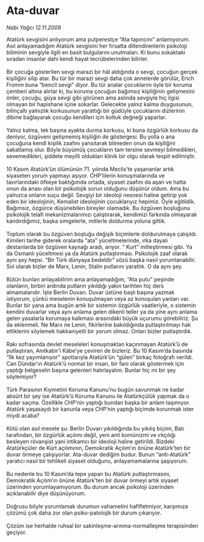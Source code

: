 # Ata-duvar

*Nabi Yağcı 12.11.2009*

<div class="taraf_structure_2col_1zq">
<div class="margen_n">



 <p>Atatürk sevgisini anlıyorum ama putperestçe “Ata tapıncını” anlamıyorum. Asıl anlayamadığım Atatürk sevgisini her fırsatta dillendirenlerin psikoloji biliminin sevgiyle ilgili en basit bulgularını unutmaları. Ki bunu sokaktaki sıradan insanlar dahi kendi hayat tecrübelerinden bilirler. <br/><br/>Bir çocuğa gösterilen sevgi marazi bir hâl aldığında o sevgi, çocuğun gerçek kişiliğini silip atar. Bu tür bir marazi sevgi daha çok annelerde görülür, Erich Fromm buna “bencil sevgi” diyor. Bu tür analar çocuklarını öyle bir koruma çemberi altına alırlar ki, bu koruma çocuğun bağımsız kişiliğinin gelişmesini önler, çocuğu, güya sevgi gibi görünen ama aslında sevgiyle hiç ilgisi olmayan bir hapishane içine sokarlar. Gelecekte yalnız kalma duygusunun, bilinçaltı yalnızlık korkusunun yarattığı bir güdüyle çocuklarını dizlerinin dibine bağlayarak çocuğu kendileri için koltuk değneği yaparlar. <br/><br/>Yalnız kalma, tek başına ayakta durma korkusu, ki buna özgürlük korkusu da deniyor, özgüveni gelişmemiş kişiliğin de göstergesi. Bu yolla o ana çocuğuna kendi kişilik zaafını yansıtarak bilmeden onun da kişiliğini sakatlamış olur. Böyle büyümüş çocukların tam tersine sevmeyi bilmedikleri, sevemedikleri, şiddete meyilli oldukları klinik bir olgu olarak tespit edilmiştir. <br/><br/>10 Kasım Atatürk’ün ölümünün 71. yılında Meclis’te yaşananlar artık siyaseten yorum yapmayı aşıyor. CHP’lilerin konuşmalarında ve tavırlarındaki öfkeye baktığımda ortada, siyaset zaafını da aşan ve hatta onun da anası olan bir psikolojik sorun olduğunu düşünür oldum. Ama bu yalnızca onların suçu değil. Sevgiyi bir ideoloji nesnesi haline getirip yok eden bir ideolojinin, Kemalist ideolojinin çocuklarıyız hepimiz. Öyle eğitildik. Bağımsız, özgürce düşünebilen bireyler olamadık. Bu özgüven boşluğunu psikolojik telafi mekanizmalarımızı çalıştırarak, kendimizi farkında olmayarak kandırdığımız, başka simgelerle, mitlerle doldurma yoluna gittik. <br/><br/>Toplum olarak bu özgüven boşluğu değişik biçimlerle doldurulmaya çalışıldı. Kimileri tarihe giderek oralarda “ata” yüceltmelerinde, ırka dayalı destanlarda bir özgüven kaynağı aradı, arıyor. “ Kurt” mitleştirmesi gibi. Ya da Osmanlı yüceltmesi ya da Atatürk putlaştırması. Psikolojik zaaf olarak aynı şey hepsi. “Bir Türk dünyaya bedeldir” sözü başka nasıl yorumlanabilir. Sol olarak bizler de Marx, Lenin, Stalin putlarını yarattık. O da aynı şey. <br/><br/>Bütün bunları anlayabilirim ama anlayamadığım, “Ata putu” peşinde olanların, birbiri ardında putların yıkıldığı yakın tarihten hiç ders almamalarıdır. İşte Berlin Duvarı. Duvar üstüne başlı başına yazmak istiyorum, çünkü meselenin konuşulmayan veya az konuşulan yanları var. Bunlar bir yana ama bugün artık bir sistemin özgürlük vaatleriyle, o sistemin kendini duvarlar veya aynı anlama gelen dikenli teller ya da yine aynı anlama gelen yasalarla korumaya kalkması arasındaki büyük uçurumu görebiliriz. Şu da eklenmeli. Ne Marx ne Lenin, fikirlerine bakıldığında putlaştırılmayı hak ettiklerini söylemek hakkaniyetli bir yorum olmaz. Onları bizler putlaştırdık. <br/><br/>Rakı sofrasında devlet meseleleri konuşmaktan kaçınmayan Atatürk’ü de putlaştıran, Anıtkabir’i Kâbe’ye çeviren de bizleriz. Bu 10 Kasım’da basında “İlk kez yayımlanıyor” spotlarıyla Atatürk’ün “gülen” birkaç fotoğrafı verildi. Can Dündar’ın Atatürk’ü normal bir insan, bir fani olarak göstermek için yaptığı belgeselin başına gelenleri hatırlayalım. Bunlar hiç mi bir şey söylemiyor? <br/><br/>Türk Parasının Kıymetini Koruma Kanunu’nu bugün savunmak ne kadar absürt bir şey ise Atatürk’ü Koruma Kanunu ile Atatürkçülük yapmak da o kadar saçma. Özellikle CHP’nin yaptığı bundan başka bir anlam taşımıyor. Atatürk yaşasaydı bir kanunla veya CHP’nin yaptığı biçimde korunmak ister miydi acaba? <br/><br/>Kötü olan asıl mesele şu: Berlin Duvarı yıkıldığında bu yıkılış biçimi, Batı tarafından, bir özgürlük açılımı değil, yeni anti komünizmi ve ırkçılığı besleyen rövanşist yani intikamcı bir ideoloji haline getirildi. Bizdeki Atatürkçüler de Kürt açılımının, Demokratik Açılım’ın önüne Atatürk’ten bir duvar örmeye çalışıyorlar. Ata-duvar dediğim budur. Bunun “anti-Atatürk” yaratıcı nasıl bir tehlikeli siyaset olduğunu, anlayamamalarına şaşıyorum. <br/><br/>Bu nedenle bu 10 Kasım’da tepe yapan bu Atatürk putlaştırmasını, Demokratik Açılım’ın önüne Atatürk’ten bir duvar örmeyi artık siyaset üzerinden yorumlayamıyorum. Bu durum ancak psikoloji üzerinden açıklanabilir diye düşünüyorum. <br/><br/>Doğrusu böyle yorumlamak durumun vahametini hafifletmiyor, karşımıza çözümü çok daha zor olan psiko-patolojik bir durum çıkarıyor. <br/><br/>Çözüm ise herhalde ruhsal bir sakinleşme-arınma-normalleşme terapisinden geçiyor.</p>
<br/>
<br/>
<br/>



<br/>


<div id="taraf_not">
</div>

</div>


</div>
